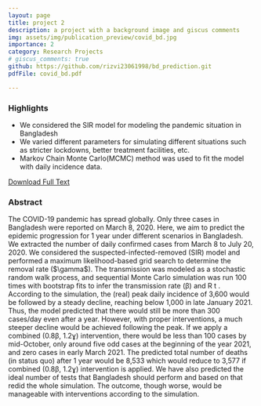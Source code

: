 ```yaml
---
layout: page
title: project 2
description: a project with a background image and giscus comments
img: assets/img/publication_preview/covid_bd.jpg
importance: 2
category: Research Projects
# giscus_comments: true
github: https://github.com/rizvi23061998/bd_prediction.git
pdfFile: covid_bd.pdf 

---
```

<h3>Highlights</h3>
<ul>
    <li>We considered the SIR model for modeling the pandemic situation in Bangladesh</li>
    <li>We varied different parameters for simulating different situations such as stricter lockdowns, better treatment facilities, etc.
    </li>
    <li> Markov Chain Monte Carlo(MCMC) method was used to fit the model with daily incidence data.
    </li>
</ul>


<a href='/assets/pdf/covid_bd.pdf'>Download Full Text</a>

<h3>Abstract</h3>
The COVID-19 pandemic has spread globally. Only three cases in Bangladesh were reported on March 8, 2020. Here, we aim to predict the epidemic progression for 1 year under different scenarios in Bangladesh. We extracted the number of daily confirmed cases from March 8 to July 20, 2020. We considered the suspected-infected-removed (SIR) model and performed a maximum likelihood-based grid search to determine the removal rate ($\gamma$). The transmission was modeled as a stochastic random walk process, and sequential Monte Carlo simulation was run 100 times with bootstrap fits to infer the transmission rate (β) and R t . According to the simulation, the (real) peak daily incidence of 3,600 would be followed by a steady decline, reaching below 1,000 in late January 2021. Thus, the model predicted that there would still be more than 300 cases/day even after a year. However, with proper interventions, a much steeper decline would be achieved following the peak. If we apply a combined (0.8β, 1.2ɣ) intervention, there would be less than 100 cases by mid-October, only around five odd cases at the beginning of the year 2021, and zero cases in early March 2021. The predicted total number of deaths (in status quo) after 1 year would be 8,533 which would reduce to 3,577 if combined (0.8β, 1.2ɣ) intervention is applied. We have also predicted the ideal number of tests that Bangladesh should perform and based on that redid the whole simulation. The outcome, though worse, would be manageable with interventions according to the simulation.